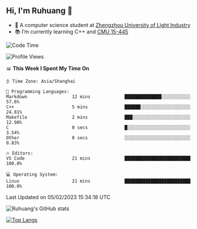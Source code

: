 ## Hi, I'm Ruhuang 👋

- :school: A computer science student at [Zhengzhou University of Light Industry](http://www.zzuli.edu.cn/)
- :books: I’m currently learning C++ and [CMU 15-445](https://15445.courses.cs.cmu.edu/fall2022/)

<!--START_SECTION:waka-->
![Code Time](http://img.shields.io/badge/Code%20Time-32%20hrs%2016%20mins-blue)

![Profile Views](http://img.shields.io/badge/Profile%20Views-2-blue)

📊 **This Week I Spent My Time On** 

```text
⌚︎ Time Zone: Asia/Shanghai

💬 Programming Languages: 
Markdown                 12 mins             ██████████████░░░░░░░░░░░   57.6% 
C++                      5 mins              ██████░░░░░░░░░░░░░░░░░░░   24.81% 
Makefile                 2 mins              ███░░░░░░░░░░░░░░░░░░░░░░   12.98% 
C                        0 secs              █░░░░░░░░░░░░░░░░░░░░░░░░   3.54% 
Other                    0 secs              ░░░░░░░░░░░░░░░░░░░░░░░░░   0.83%

🔥 Editors: 
VS Code                  21 mins             █████████████████████████   100.0%

💻 Operating System: 
Linux                    21 mins             █████████████████████████   100.0%

```


 Last Updated on 05/02/2023 15:34:18 UTC
<!--END_SECTION:waka-->

![Ruhuang's GitHub stats](https://github-readme-stats.vercel.app/api?username=ruhuang2001&count_private=true&hide_title=true&show_icons=true&theme=vue)

[![Top Langs](https://github-readme-stats.vercel.app/api/top-langs/?username=ruhuang2001&layout=compact)](https://github.com/anuraghazra/github-readme-stats)
